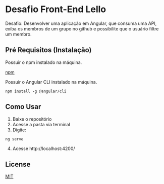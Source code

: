 # Desafio Front-End Lello

Desafio: Desenvolver uma aplicação em Angular, que consuma uma API, exiba os membros de um grupo no github e possibilite que o usuário filtre um membro.

## Pré Requisitos (Instalação)
Possuir o npm instalado na máquina.

[npm](https://www.npmjs.com/get-npm)

Possuir o Angular CLI instalado na máquina.

```npm install -g @angular/cli```

## Como Usar

1. Baixe o repositório
2. Acesse a pasta via terminal
3. Digite:

```ng serve```

4. Acesse http://localhost:4200/

## License
[MIT](https://choosealicense.com/licenses/mit/)
